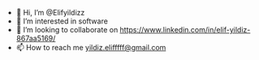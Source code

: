- 👋 Hi, I’m @Elifyildizz
- 👀 I’m interested in software
- 💞️ I’m looking to collaborate on https://www.linkedin.com/in/elif-yildiz-867aa5169/
- 📫 How to reach me yildiz.elifffff@gmail.com

<!---
Elifyildizz/Elifyildizz is a ✨ special ✨ repository because its `README.md` (this file) appears on your GitHub profile.
You can click the Preview link to take a look at your changes.
--->
